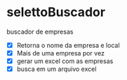 # selettoBuscador
buscador de empresas

- [x] Retorna o nome da empresa e local
- [x] Mais de uma empresa por vez
- [x] gerar um excel com as empresas
- [x] busca em um arquivo excel
